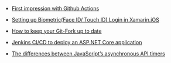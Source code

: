 

- [First impression with Github Actions
](https://medium.com/@shalithasuranga/first-impression-with-github-actions-70a3416346cd)

- [Setting up Biometric(Face ID/ Touch ID) Login in Xamarin.iOS](https://medium.com/@athif.shaffy/setting-up-biometric-face-id-touch-id-login-in-xamarin-ios-97ac41f0d5b8)

- [How to keep your Git-Fork up to date](https://medium.com/@HansikaWanniarachchi/how-to-keep-your-git-fork-up-to-date-2ed875202d51)

- [Jenkins CI/CD to deploy an ASP.NET Core application](https://medium.com/@HansikaWanniarachchi/jenkins-ci-cd-to-deploy-an-asp-net-core-application-6145b5308bff)

- [The differences between JavaScript’s asynchronous API timers](https://medium.com/free-code-camp/the-differences-between-javascripts-asynchronous-api-timers-d916e0596716)